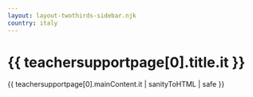 ```yaml
---
layout: layout-twothirds-sidebar.njk
country: italy
---
```

<h1>{{ teachersupportpage[0].title.it }}</h1>
{{ teachersupportpage[0].mainContent.it | sanityToHTML | safe }}

